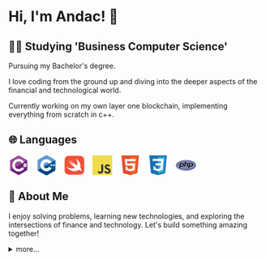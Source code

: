 # Hi, I'm Andac! 👋

## 👨‍🎓 Studying 'Business Computer Science'

Pursuing my Bachelor's degree. 

I love coding from the ground up and diving into the deeper aspects of the financial and technological world.

Currently working on my own layer one blockchain, implementing everything from scratch in c++.

## 🌐 Languages
<div style="display: flex; gap: 15px; align-items: center;">
  <img src="https://raw.githubusercontent.com/devicons/devicon/master/icons/csharp/csharp-original.svg" alt="C#" width="40" height="40">
  <img src="https://raw.githubusercontent.com/devicons/devicon/master/icons/cplusplus/cplusplus-original.svg" alt="C++" width="40" height="40">
  <img src="https://raw.githubusercontent.com/devicons/devicon/master/icons/swift/swift-original.svg" alt="Swift" width="40" height="40">
  <img src="https://raw.githubusercontent.com/devicons/devicon/master/icons/javascript/javascript-original.svg" alt="JavaScript" width="40" height="40">
  <img src="https://raw.githubusercontent.com/devicons/devicon/master/icons/html5/html5-original.svg" alt="HTML" width="40" height="40">
  <img src="https://raw.githubusercontent.com/devicons/devicon/master/icons/css3/css3-original.svg" alt="CSS" width="40" height="40">
  <img src="https://raw.githubusercontent.com/devicons/devicon/master/icons/php/php-original.svg" alt="PHP" width="40" height="40">
  
</div>

## 🤨 About Me
I enjoy solving problems, learning new technologies, and exploring the intersections of finance and technology. 
Let's build something amazing together!

<details> 
  <summary>more...</summary>
  
  - fluent in german, english and turkish
  
  - i generally have my projects in private repos
    
  - i enjoy dwelving in books and hitting the gym

  - call me AGS, my full name is rather unusual to pronounce
</details>

